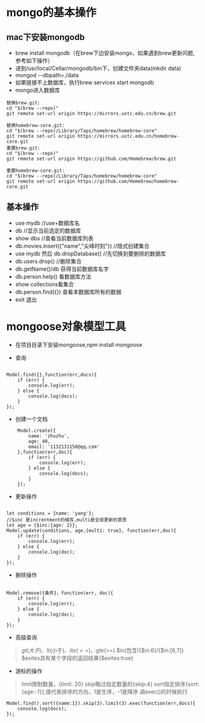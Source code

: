 # mongo的基本操作

## mac下安装mongodb

- brew install mongodb（在brew下边安装mongo，如果遇到brew更新问题,参考如下操作）
- 进到/usr/local/Cellar/mongodb/bin下，创建文件夹data(mkdir data)
- mongod --dbpath=./data
- 如果链接不上数据库，执行brew services start mongodb
- mongo进入数据库

```
替换brew.git:
cd "$(brew --repo)"
git remote set-url origin https://mirrors.ustc.edu.cn/brew.git

替换homebrew-core.git:
cd "$(brew --repo)/Library/Taps/homebrew/homebrew-core"
git remote set-url origin https://mirrors.ustc.edu.cn/homebrew-core.git 
重置brew.git:
cd "$(brew --repo)"
git remote set-url origin https://github.com/Homebrew/brew.git

重置homebrew-core.git:
cd "$(brew --repo)/Library/Taps/homebrew/homebrew-core"
git remote set-url origin https://github.com/Homebrew/homebrew-core.git

```

## 基本操作

- use mydb //use+数据库名
- db //显示当前选定的数据库
- show dbs //查看当前数据库列表
- db.movies.insert({"name","尖峰时刻"}) //隐式创建集合
- use mydb 然后 db.dropDatabase() //先切换到要删除的数据库
- db.users.drop() //删除集合
- db.getName()/db  获得当前数据库名字
- db.person.help() 看数据库方法
- show collections看集合
- db.person.find({}) 查看本数据库所有的数据
- exit 退出

# mongoose对象模型工具

- 在项目目录下安装mongoose,npm install mongoose

- 查询 
```

Model.find({},function(err,docs){
	if (err) {
		console.log(err);
	} else {
		console.log(docs);
	}
});
```

- 创建一个文档

```
	Model.create({
    	name: 'zhuzhu',
    	age: 40,
    	email: '1132131150@qq.com'
	},function(err,doc){
		if (err) {
			console.log(err);
		} else {
			console.log(docs);
		}
	});
```

- 更新操作

```

let conditions = {name: 'yang'};
//$inc 是increntment的缩写,multi是全部更新的意思
let age = {$inc:{age: 2}};
Model.update(conditions, age,{multi: true}, function(err,doc){
	if (err) {
		console.log(err);
	} else {
		console.log(doc);
	}
});
```

- 删除操作

```

Model.remove({条件}，function(err, doc){
	if (err) {
		console.log(err);
	} else {
		console.log(doc);
	}
});
```

- 高级查询

> $gt(大于)、$lt(小于)、$lte(<=)、$gte(>=)
> $in(包含){$in:6}/{$in:[6,7]}
> $exites具有某个字段的返回结果{$exites:true}

- 游标的操作

> limit限制数量，{limit: 20}
> skip略过指定数量的{skip:4}
> sort指定排序{sort:{age:-1}},值代表排序的方向，1是生序，-1是降序
> 调exec()的时候执行

```
Model.find().sort({name:1}).skip(3).limit(3).exec(function(err,docs){
	console.log(docs);
});
```